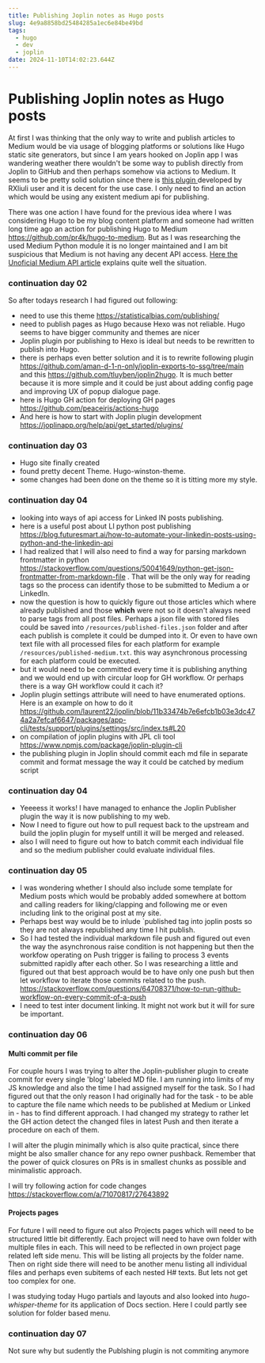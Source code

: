 ```yaml
---
title: Publishing Joplin notes as Hugo posts
slug: 4e9a8858bd25484285a1ec6e84be49bd
tags:
  - hugo
  - dev
  - joplin
date: 2024-11-10T14:02:23.644Z
---
```


# Publishing Joplin notes as Hugo posts

At first I was thinking that the only way to write and publish articles to Medium would be via usage of blogging platforms or solutions like Hugo static site generators, but since I am  years hooked on Joplin app I was wandering weather there wouldn't be some way to publish directly from Joplin to GitHub and then perhaps somehow via actions to Medium. It seems to be pretty solid solution since there is [this plugin ](https://joplin-utils.rxliuli.com/en-US/joplin-publisher/)developed by RXliuli user and it is decent for the use case. I only need to find an action which would be using any existent medium api for publishing.

There was one action I have found for the previous idea where I was considering Hugo to be my blog content platform and someone had written long time ago an action for publishing Hugo to Medium <https://github.com/pr4k/hugo-to-medium>. But as I was researching the used Medium Python module it is no longer maintained and I am bit suspicious that Medium is not having any decent API access. [Here the Unoficial Medium API article](https://mediumapi.com/frequently-asked-questions.html) explains quite well the situation.

### continuation day 02

So after todays research I had figured out following:

- need to use this theme <https://statisticalbias.com/publishing/>
- need to publish pages as Hugo because Hexo was not reliable. Hugo seems to have bigger community and themes are nicer
- Joplin plugin por publishing to Hexo is ideal but needs to be rewritten to publish into Hugo.
- there is perhaps even better solution and it is to rewrite following plugin  <https://github.com/aman-d-1-n-only/joplin-exports-to-ssg/tree/main> and this <https://github.com/tluyben/joplin2hugo>. It is much better because it is more simple and it could be just about adding config page and improving UX of popup dialogue page.
- here is Hugo GH action for deploying GH pages <https://github.com/peaceiris/actions-hugo>
- And here is how to start with Joplin plugin development <https://joplinapp.org/help/api/get_started/plugins/>

### continuation day 03

- Hugo site finally created
- found pretty decent Theme. Hugo-winston-theme.
- some changes had been done on the theme so it is titting more my style.

### continuation day 04

- looking into ways of api access for Linked IN posts publishing.
- here is a useful post about LI python post publishing <https://blog.futuresmart.ai/how-to-automate-your-linkedin-posts-using-python-and-the-linkedin-api>
- I had realized that I will also need to find a way for parsing markdown frontmatter in python <https://stackoverflow.com/questions/50041649/python-get-json-frontmatter-from-markdown-file> . That will be the only way for reading tags so the process can identify those to be submitted to Medium a or LinkedIn.
- now the question is how to quickly figure out those articles which where already published and those **which** were not so it doesn't always need to parse tags from all post files. Perhaps a json file with stored files could be saved into `/resources/published-files.json` folder and after each publish is complete it could be dumped into it. Or even to have own text file with all processed files for each platform for example `/resources/published-medium.txt`. this way asynchronous processing for each platform could be executed.
- but it would need to be committed every time it is publishing anything and we would end up with circular loop for GH workflow. Or perhaps there is a way GH workflow could it cach it?
- Joplin plugin settings attribute will need to have enumerated options. Here is an example on how to do it <https://github.com/laurent22/joplin/blob/11b33474b7e6efcb1b03e3dc474a2a7efcaf6647/packages/app-cli/tests/support/plugins/settings/src/index.ts#L20>
- on compilation of joplin plugins with JPL cli tool <https://www.npmjs.com/package/joplin-plugin-cli>
- the publishing plugin in Joplin should commit each md file in separate commit and format message the way it could be catched by medium script

### continuation day 04

- Yeeeess it works! I have managed to enhance the Joplin Publisher plugin the way it is now publishing to my web.
- Now I need to figure out how to pull request back to the upstream and build the joplin plugin for myself untill it will be merged and released.
- also I will need to figure out how to batch commit each individual file and so the medium publisher could evaluate individual files.

### continuation day 05

- I was wondering whether I should also include some template for Medium posts which would be probably added somewhere at bottom and calling readers for liking/clapping and following me or even including link to the original post at my site.
- Perhaps best way would be to inlude \`published tag into joplin posts so they are not always republished any time I hit publish.
- So I had tested the individual markdown file push and figured out even the way the asynchronous raise condition is not happening but then the workfow operating on Push trigger is failing to process 3 events submitted rapidly after each other. So I was researching a little and figured out that best approach would be to have only one push but then let workflow to iterate those commits related to the push. <https://stackoverflow.com/questions/64708371/how-to-run-github-workflow-on-every-commit-of-a-push>
- I need to test inter document linking. It might not work but it will for sure be important.

### continuation day 06

#### Multi commit per file

For couple hours I was trying to alter the Joplin-publisher plugin to create commit for every single 'blog' labeled MD file. I am running into limits of my JS knowledge and also the time I had assigned myself for the task. So I had figured out that the only reason I had originally had for the task - to be able to capture the file name which needs to be published at Medium or Linked in - has to find different approach. I had changed my strategy to rather let the GH action detect the changed files in latest Push and then iterate a procedure on each of them.

I will alter the plugin minimally which is also quite practical, since there might be also smaller chance for any repo owner pushback. Remember that the power of quick closures on PRs is in smallest chunks as possible and minimalistic approach.

I will try following action for code changes <https://stackoverflow.com/a/71070817/27643892>

#### Projects pages

For future I will need to figure out also Projects pages which will need to be structured little bit differently. Each project will need to have own folder with multiple files in each. This will need to be reflected in own project page related left side menu. This will be listing all projects by the folder name. Then on right side there will need to be another menu listing all individual files and perhaps even subitems of each nested H# texts. But lets not get too complex for one.

I was studying today Hugo partials and layouts and also looked into *hugo-whisper-theme* for its application of Docs section. Here I could partly see solution for folder based menu.

### continuation day 07

Not sure why but sudently the Publshing plugin is not commiting anymore
